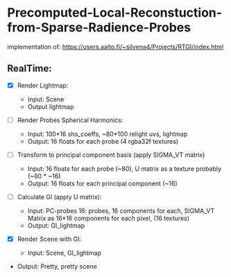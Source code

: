 # Precomputed-Local-Reconstuction-from-Sparse-Radience-Probes


implementation of: https://users.aalto.fi/~silvena4/Projects/RTGI/index.html




## RealTime:

- [x] Render Lightmap:
	- Input: Scene
	- Output lightmap

- [ ]  Render Probes Spherical Harmonics:
	- Input: 100\*16 shs_coeffs, ~80\*100 relight uvs, lightmap
	- Output: 16 floats for each probe (4 rgba32f textures)

- [ ]  Transform to principal component basis (apply SIGMA_VT matrix)
	- Input: 16 floats for each probe (~80), U matrix as a texture probably (~80 * ~16)
	- Output: 16 floats for each principal component (~16)

- [ ]  Calculate GI (apply U matrix):
	- Input: PC-probes 16: probes, 16 components for each, SIGMA_VT Matrix as 16\*16 components for each pixel, (16 textures)
	- Output: GI_lightmap 

- [x]  Render Scene with GI:
	- Input: Scene, GI_lightmap
  - Output: Pretty, pretty scene



